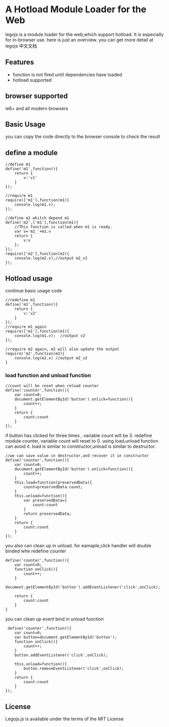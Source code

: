 # A Hotload Module Loader for the Web

legojs is a module loader for the web,which support hotload. It is especially for in-browser use. here is just an overview. you can get more detail at legojs 中文文档


## Features #

- function is not fired until dependencies have loaded
- hotload supported

## browser supported

ie6+ and all modern browsers

## Basic Usage 

you can copy the code directly to the browser console to check the result

## define a module
	//define m1
    define('m1',function(){
    	return {
			v:'v1'
		}
	});
	
	//require m1
	require(['m1'],function(m1){
		console.log(m1.v);
	});
	
	//define m2 whitch depend m1
    define('m2',['m1'],function(m1){
		//This function is called when m1 is ready.
		var v='m2_'+m1.v
    	return {
			v:v
		};
	});
	require(['m2'],function(m2){
		console.log(m2.v);//output m2_v1
	});
	
## Hotload usage

continue basic usage code

    //redefine m1
	define('m1',function(){
    	return {
			v:'v2'
		}
	});
	//require m1 again 
	require(['m1'],function(m1){
		console.log(m1.v);  //output v2
	});

	//require m2 again, m2 will also update the output
	require('m2',function(m2){
		console.log(m2.v) //output m2_v2
	}
	
### load function and unload function

	//count will be reset when reload counter
	define('counter',function(){
		var count=0;
		document.getElementById('button').onlick=function(){
			count++;
		}
    	return {
			count:count
		}
	});
	
if button has  clicked for three times , variable count will be 3. redefine module counter, variable count will reset to 0. using load,unload function can avoid it. load is similar to constructor,unload is similar to destructor.

	//we can save value in destructor,and recover it in constructor
	define('counter',function(){
		var count=0;
		document.getElementById('button').onlick=function(){
			count++;
		}
		this.load=function(preservedData){
			count=preservedData.count;
		}
		this.unload=function(){
			var preservedData={
				count:count
			}
			return preservedData;
		}
    	return {
			count:count
		}
	});


you also can clean up in unload. for eamaple,click handler will double binded whe redefine counter

    define('counter',function(){
		var count=0;
		function onClick(){
			count++;
		}
		document.getElementById('button').addEventListener('click',onClick);

    	return {
			count:count
		}
	}
		

you can clean up event bind in unload function

	 define('counter',function(){
		var count=0;
		var button=document.getElementById('button');
		function onClick(){
			count++;
		}
		button.addEventListener('click',onClick);
		
		this.unload=function(){
			button.removeEventListener('click',onClick);
		}
    	return {
			count:count
		}
	});

## License

Legojs.js is available under the terms of the MIT License

